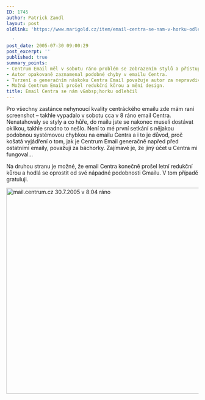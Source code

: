 ```yaml
---
ID: 1745
author: Patrick Zandl
layout: post
oldlink: 'https://www.marigold.cz/item/email-centra-se-nam-v-horku-odlehcil

  '
post_date: 2005-07-30 09:00:29
post_excerpt: ''
published: true
summary_points:
- Centrum Email měl v sobotu ráno problém se zobrazením stylů a přístupem.
- Autor opakovaně zaznamenal podobné chyby v emailu Centra.
- Tvrzení o generačním náskoku Centra Email považuje autor za nepravdivé.
- Možná Centrum Email prošel redukční kůrou a mění design.
title: Email Centra se nám v&nbsp;horku odlehčil
---
```


<p>Pro všechny zastánce nehynoucí kvality centráckého emailu zde mám raní screenshot – takhle vypadalo v sobotu cca v 8 ráno email Centra. Nenatahovaly se styly a co hůře, do mailu jste se nakonec museli dostávat oklikou, takhle snadno to nešlo. Není to mé první setkání s nějakou podobnou systémovou chybkou na emailu Centra a i to je důvod, proč košatá vyjádření o tom, jak je Centrum Email generačně napřed před ostatními emaily, považuji za báchorky. Zajímavé je, že jiný účet u Centra mi fungoval...</p>

<p>Na druhou stranu je možné, že email Centra konečně prošel letní redukční kůrou a hodlá se oprostit od své nápadné podobnosti Gmailu. V tom případě gratuluji.   </p>

<p><img src="/wp-content/uploads/20050730-centrumemail.jpg" alt="mail.centrum.cz 30.7.2005 v 8:04 ráno" width="533" height="538" />
</p>